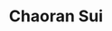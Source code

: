 ---
layout: page
title: Chaoran Sui
description: Undergraduate (Chemistry)<br>Final year project<br>⮕ M.Sc., Georgetown University, USA
img: assets/img/chaoran_sui.jpeg
redirect: 
importance: 1
category: Alumni
horizontal: true
---